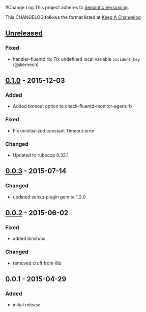 #Change Log
This project adheres to [Semantic Versioning](http://semver.org/).

This CHANGELOG follows the format listed at [Keep A Changelog](http://keepachangelog.com/)

## [Unreleased]
### Fixed
- handler-fluentd.rb: Fix undefined local variable `incident_key` (@jkernech)

## [0.1.0] - 2015-12-03
### Added
- Added timeout option to check-fluentd-monitor-agent.rb

### Fixed
- Fix uninitialized constant Timeout error

### Changed
- Updated to rubocop 0.32.1

## [0.0.3] - 2015-07-14
### Changed
- updated sensu-plugin gem to 1.2.0

## [0.0.2] - 2015-06-02
### Fixed
- added binstubs

### Changed
- removed cruft from /lib

## 0.0.1 - 2015-04-29
### Added
- initial release

[Unreleased]: https://github.com/sensu-plugins/sensu-plugins-fluentd/compare/0.1.0...HEAD
[0.1.0]: https://github.com/sensu-plugins/sensu-plugins-fluentd/compare/0.0.3...0.1.0
[0.0.3]: https://github.com/sensu-plugins/sensu-plugins-fluentd/compare/0.0.2...0.0.3
[0.0.2]: https://github.com/sensu-plugins/sensu-plugins-fluentd/compare/0.0.1...0.0.2
